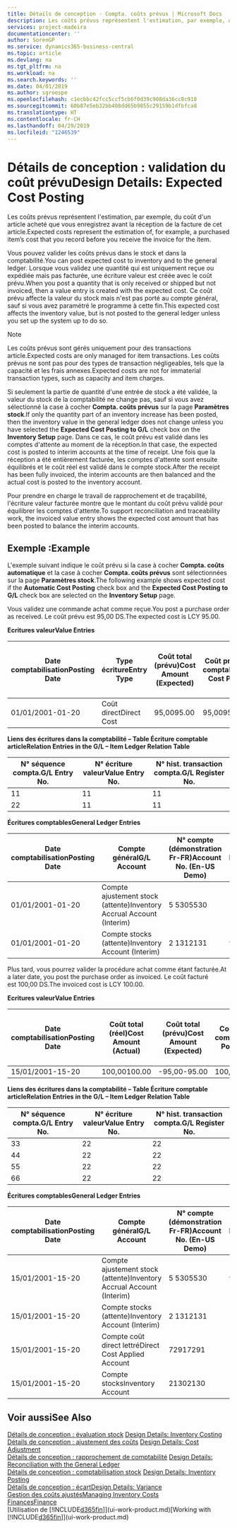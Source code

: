 ```yaml
---
title: Détails de conception - Compta. coûts prévus | Microsoft Docs
description: Les coûts prévus représentent l'estimation, par exemple, du coût d'un article acheté que vous enregistrez avant la réception de la facture de cet article.
services: project-madeira
documentationcenter: ''
author: SorenGP
ms.service: dynamics365-business-central
ms.topic: article
ms.devlang: na
ms.tgt_pltfrm: na
ms.workload: na
ms.search.keywords: ''
ms.date: 04/01/2019
ms.author: sgroespe
ms.openlocfilehash: c1ecbbc42fcc5ccf5cb6f0d39c908da36cc8c918
ms.sourcegitcommit: 60b87e5eb32bb408dd65b9855c29159b1dfbfca8
ms.translationtype: HT
ms.contentlocale: fr-CH
ms.lasthandoff: 04/29/2019
ms.locfileid: "1246539"
---
```

# <a name="design-details-expected-cost-posting"></a><span data-ttu-id="fe18b-103">Détails de conception : validation du coût prévu</span><span class="sxs-lookup"><span data-stu-id="fe18b-103">Design Details: Expected Cost Posting</span></span>
<span data-ttu-id="fe18b-104">Les coûts prévus représentent l'estimation, par exemple, du coût d'un article acheté que vous enregistrez avant la réception de la facture de cet article.</span><span class="sxs-lookup"><span data-stu-id="fe18b-104">Expected costs represent the estimation of, for example, a purchased item’s cost that you record before you receive the invoice for the item.</span></span>  

 <span data-ttu-id="fe18b-105">Vous pouvez valider les coûts prévus dans le stock et dans la comptabilité.</span><span class="sxs-lookup"><span data-stu-id="fe18b-105">You can post expected cost to inventory and to the general ledger.</span></span> <span data-ttu-id="fe18b-106">Lorsque vous validez une quantité qui est uniquement reçue ou expédiée mais pas facturée, une écriture valeur est créée avec le coût prévu.</span><span class="sxs-lookup"><span data-stu-id="fe18b-106">When you post a quantity that is only received or shipped but not invoiced, then a value entry is created with the expected cost.</span></span> <span data-ttu-id="fe18b-107">Ce coût prévu affecte la valeur du stock mais n'est pas porté au compte général, sauf si vous avez paramétré le programme à cette fin.</span><span class="sxs-lookup"><span data-stu-id="fe18b-107">This expected cost affects the inventory value, but is not posted to the general ledger unless you set up the system up to do so.</span></span>  

> [!NOTE]  
>  <span data-ttu-id="fe18b-108">Les coûts prévus sont gérés uniquement pour des transactions article.</span><span class="sxs-lookup"><span data-stu-id="fe18b-108">Expected costs are only managed for item transactions.</span></span> <span data-ttu-id="fe18b-109">Les coûts prévus ne sont pas pour des types de transaction négligeables, tels que la capacité et les frais annexes.</span><span class="sxs-lookup"><span data-stu-id="fe18b-109">Expected costs are not for immaterial transaction types, such as capacity and item charges.</span></span>  

 <span data-ttu-id="fe18b-110">Si seulement la partie de quantité d'une entrée de stock a été validée, la valeur du stock de la comptabilité ne change pas, sauf si vous avez sélectionné la case à cocher **Compta. coûts prévus** sur la page **Paramètres stock**.</span><span class="sxs-lookup"><span data-stu-id="fe18b-110">If only the quantity part of an inventory increase has been posted, then the inventory value in the general ledger does not change unless you have selected the **Expected Cost Posting to G/L** check box on the **Inventory Setup** page.</span></span> <span data-ttu-id="fe18b-111">Dans ce cas, le coût prévu est validé dans les comptes d'attente au moment de la réception.</span><span class="sxs-lookup"><span data-stu-id="fe18b-111">In that case, the expected cost is posted to interim accounts at the time of receipt.</span></span> <span data-ttu-id="fe18b-112">Une fois que la réception a été entièrement facturée, les comptes d'attente sont ensuite équilibrés et le coût réel est validé dans le compte stock.</span><span class="sxs-lookup"><span data-stu-id="fe18b-112">After the receipt has been fully invoiced, the interim accounts are then balanced and the actual cost is posted to the inventory account.</span></span>  

 <span data-ttu-id="fe18b-113">Pour prendre en charge le travail de rapprochement et de traçabilité, l'écriture valeur facturée montre que le montant du coût prévu validé pour équilibrer les comptes d'attente.</span><span class="sxs-lookup"><span data-stu-id="fe18b-113">To support reconciliation and traceability work, the invoiced value entry shows the expected cost amount that has been posted to balance the interim accounts.</span></span>  

## <a name="example"></a><span data-ttu-id="fe18b-114">Exemple :</span><span class="sxs-lookup"><span data-stu-id="fe18b-114">Example</span></span>  
 <span data-ttu-id="fe18b-115">L'exemple suivant indique le coût prévu si la case à cocher **Compta. coûts automatique** et la case à cocher **Compta. coûts prévus** sont sélectionnées sur la page **Paramètres stock**.</span><span class="sxs-lookup"><span data-stu-id="fe18b-115">The following example shows expected cost if the **Automatic Cost Posting** check box and the **Expected Cost Posting to G/L** check box are selected on the **Inventory Setup** page.</span></span>  

 <span data-ttu-id="fe18b-116">Vous validez une commande achat comme reçue.</span><span class="sxs-lookup"><span data-stu-id="fe18b-116">You post a purchase order as received.</span></span> <span data-ttu-id="fe18b-117">Le coût prévu est 95,00 DS.</span><span class="sxs-lookup"><span data-stu-id="fe18b-117">The expected cost is LCY 95.00.</span></span>  

 <span data-ttu-id="fe18b-118">**Ecritures valeur**</span><span class="sxs-lookup"><span data-stu-id="fe18b-118">**Value Entries**</span></span>  

|<span data-ttu-id="fe18b-119">Date comptabilisation</span><span class="sxs-lookup"><span data-stu-id="fe18b-119">Posting Date</span></span>|<span data-ttu-id="fe18b-120">Type écriture</span><span class="sxs-lookup"><span data-stu-id="fe18b-120">Entry Type</span></span>|<span data-ttu-id="fe18b-121">Coût total (prévu)</span><span class="sxs-lookup"><span data-stu-id="fe18b-121">Cost Amount (Expected)</span></span>|<span data-ttu-id="fe18b-122">Coût prévu validé en comptabilité</span><span class="sxs-lookup"><span data-stu-id="fe18b-122">Expected Cost Posted to G/L</span></span>|<span data-ttu-id="fe18b-123">Coût prévu</span><span class="sxs-lookup"><span data-stu-id="fe18b-123">Expected Cost</span></span>|<span data-ttu-id="fe18b-124">N° écriture comptable article</span><span class="sxs-lookup"><span data-stu-id="fe18b-124">Item Ledger Entry No.</span></span>|<span data-ttu-id="fe18b-125">Numéro de la séquence</span><span class="sxs-lookup"><span data-stu-id="fe18b-125">Entry No.</span></span>|  
|------------------|----------------|------------------------------|----------------------------------|-------------------|---------------------------|---------------|  
|<span data-ttu-id="fe18b-126">01/01/20</span><span class="sxs-lookup"><span data-stu-id="fe18b-126">01-01-20</span></span>|<span data-ttu-id="fe18b-127">Coût direct</span><span class="sxs-lookup"><span data-stu-id="fe18b-127">Direct Cost</span></span>|<span data-ttu-id="fe18b-128">95,00</span><span class="sxs-lookup"><span data-stu-id="fe18b-128">95.00</span></span>|<span data-ttu-id="fe18b-129">95,00</span><span class="sxs-lookup"><span data-stu-id="fe18b-129">95.00</span></span>|<span data-ttu-id="fe18b-130">Oui</span><span class="sxs-lookup"><span data-stu-id="fe18b-130">Yes</span></span>|<span data-ttu-id="fe18b-131">1</span><span class="sxs-lookup"><span data-stu-id="fe18b-131">1</span></span>|<span data-ttu-id="fe18b-132">1</span><span class="sxs-lookup"><span data-stu-id="fe18b-132">1</span></span>|  

 <span data-ttu-id="fe18b-133">**Liens des écritures dans la comptabilité – Table Écriture comptable article**</span><span class="sxs-lookup"><span data-stu-id="fe18b-133">**Relation Entries in the G/L – Item Ledger Relation Table**</span></span>  

|<span data-ttu-id="fe18b-134">N° séquence compta.</span><span class="sxs-lookup"><span data-stu-id="fe18b-134">G/L Entry No.</span></span>|<span data-ttu-id="fe18b-135">N° écriture valeur</span><span class="sxs-lookup"><span data-stu-id="fe18b-135">Value Entry No.</span></span>|<span data-ttu-id="fe18b-136">N° hist. transaction compta.</span><span class="sxs-lookup"><span data-stu-id="fe18b-136">G/L Register No.</span></span>|  
|--------------------|---------------------|-----------------------|  
|<span data-ttu-id="fe18b-137">1</span><span class="sxs-lookup"><span data-stu-id="fe18b-137">1</span></span>|<span data-ttu-id="fe18b-138">1</span><span class="sxs-lookup"><span data-stu-id="fe18b-138">1</span></span>|<span data-ttu-id="fe18b-139">1</span><span class="sxs-lookup"><span data-stu-id="fe18b-139">1</span></span>|  
|<span data-ttu-id="fe18b-140">2</span><span class="sxs-lookup"><span data-stu-id="fe18b-140">2</span></span>|<span data-ttu-id="fe18b-141">1</span><span class="sxs-lookup"><span data-stu-id="fe18b-141">1</span></span>|<span data-ttu-id="fe18b-142">1</span><span class="sxs-lookup"><span data-stu-id="fe18b-142">1</span></span>|  

 <span data-ttu-id="fe18b-143">**Écritures comptables**</span><span class="sxs-lookup"><span data-stu-id="fe18b-143">**General Ledger Entries**</span></span>  

|<span data-ttu-id="fe18b-144">Date comptabilisation</span><span class="sxs-lookup"><span data-stu-id="fe18b-144">Posting Date</span></span>|<span data-ttu-id="fe18b-145">Compte général</span><span class="sxs-lookup"><span data-stu-id="fe18b-145">G/L Account</span></span>|<span data-ttu-id="fe18b-146">N° compte (démonstration Fr-FR)</span><span class="sxs-lookup"><span data-stu-id="fe18b-146">Account No. (En-US Demo)</span></span>|<span data-ttu-id="fe18b-147">Montant</span><span class="sxs-lookup"><span data-stu-id="fe18b-147">Amount</span></span>|<span data-ttu-id="fe18b-148">Numéro de la séquence</span><span class="sxs-lookup"><span data-stu-id="fe18b-148">Entry No.</span></span>|  
|------------------|------------------|---------------------------------|------------|---------------|  
|<span data-ttu-id="fe18b-149">01/01/20</span><span class="sxs-lookup"><span data-stu-id="fe18b-149">01-01-20</span></span>|<span data-ttu-id="fe18b-150">Compte ajustement stock (attente)</span><span class="sxs-lookup"><span data-stu-id="fe18b-150">Inventory Accrual Account (Interim)</span></span>|<span data-ttu-id="fe18b-151">5 530</span><span class="sxs-lookup"><span data-stu-id="fe18b-151">5530</span></span>|<span data-ttu-id="fe18b-152">-95,00</span><span class="sxs-lookup"><span data-stu-id="fe18b-152">-95.00</span></span>|<span data-ttu-id="fe18b-153">2</span><span class="sxs-lookup"><span data-stu-id="fe18b-153">2</span></span>|  
|<span data-ttu-id="fe18b-154">01/01/20</span><span class="sxs-lookup"><span data-stu-id="fe18b-154">01-01-20</span></span>|<span data-ttu-id="fe18b-155">Compte stocks (attente)</span><span class="sxs-lookup"><span data-stu-id="fe18b-155">Inventory Account (Interim)</span></span>|<span data-ttu-id="fe18b-156">2 131</span><span class="sxs-lookup"><span data-stu-id="fe18b-156">2131</span></span>|<span data-ttu-id="fe18b-157">95,00</span><span class="sxs-lookup"><span data-stu-id="fe18b-157">95.00</span></span>|<span data-ttu-id="fe18b-158">1</span><span class="sxs-lookup"><span data-stu-id="fe18b-158">1</span></span>|  

 <span data-ttu-id="fe18b-159">Plus tard, vous pourrez valider la procédure achat comme étant facturée.</span><span class="sxs-lookup"><span data-stu-id="fe18b-159">At a later date, you post the purchase order as invoiced.</span></span> <span data-ttu-id="fe18b-160">Le coût facturé est 100,00 DS.</span><span class="sxs-lookup"><span data-stu-id="fe18b-160">The invoiced cost is LCY 100.00.</span></span>  

 <span data-ttu-id="fe18b-161">**Ecritures valeur**</span><span class="sxs-lookup"><span data-stu-id="fe18b-161">**Value Entries**</span></span>  

|<span data-ttu-id="fe18b-162">Date comptabilisation</span><span class="sxs-lookup"><span data-stu-id="fe18b-162">Posting Date</span></span>|<span data-ttu-id="fe18b-163">Coût total (réel)</span><span class="sxs-lookup"><span data-stu-id="fe18b-163">Cost Amount (Actual)</span></span>|<span data-ttu-id="fe18b-164">Coût total (prévu)</span><span class="sxs-lookup"><span data-stu-id="fe18b-164">Cost Amount (Expected)</span></span>|<span data-ttu-id="fe18b-165">Coût validé en comptabilité</span><span class="sxs-lookup"><span data-stu-id="fe18b-165">Cost Posted to G/L</span></span>|<span data-ttu-id="fe18b-166">Coût prévu</span><span class="sxs-lookup"><span data-stu-id="fe18b-166">Expected Cost</span></span>|<span data-ttu-id="fe18b-167">N° écriture comptable article</span><span class="sxs-lookup"><span data-stu-id="fe18b-167">Item Ledger Entry No.</span></span>|<span data-ttu-id="fe18b-168">Numéro de la séquence</span><span class="sxs-lookup"><span data-stu-id="fe18b-168">Entry No.</span></span>|  
|------------------|----------------------------|------------------------------|-------------------------|-------------------|---------------------------|---------------|  
|<span data-ttu-id="fe18b-169">15/01/20</span><span class="sxs-lookup"><span data-stu-id="fe18b-169">01-15-20</span></span>|<span data-ttu-id="fe18b-170">100,00</span><span class="sxs-lookup"><span data-stu-id="fe18b-170">100.00</span></span>|<span data-ttu-id="fe18b-171">-95,00</span><span class="sxs-lookup"><span data-stu-id="fe18b-171">-95.00</span></span>|<span data-ttu-id="fe18b-172">100,00</span><span class="sxs-lookup"><span data-stu-id="fe18b-172">100.00</span></span>|<span data-ttu-id="fe18b-173">Non</span><span class="sxs-lookup"><span data-stu-id="fe18b-173">No</span></span>|<span data-ttu-id="fe18b-174">1</span><span class="sxs-lookup"><span data-stu-id="fe18b-174">1</span></span>|<span data-ttu-id="fe18b-175">2</span><span class="sxs-lookup"><span data-stu-id="fe18b-175">2</span></span>|  

 <span data-ttu-id="fe18b-176">**Liens des écritures dans la comptabilité – Table Écriture comptable article**</span><span class="sxs-lookup"><span data-stu-id="fe18b-176">**Relation Entries in the G/L – Item Ledger Relation Table**</span></span>  

|<span data-ttu-id="fe18b-177">N° séquence compta.</span><span class="sxs-lookup"><span data-stu-id="fe18b-177">G/L Entry No.</span></span>|<span data-ttu-id="fe18b-178">N° écriture valeur</span><span class="sxs-lookup"><span data-stu-id="fe18b-178">Value Entry No.</span></span>|<span data-ttu-id="fe18b-179">N° hist. transaction compta.</span><span class="sxs-lookup"><span data-stu-id="fe18b-179">G/L Register No.</span></span>|  
|--------------------|---------------------|-----------------------|  
|<span data-ttu-id="fe18b-180">3</span><span class="sxs-lookup"><span data-stu-id="fe18b-180">3</span></span>|<span data-ttu-id="fe18b-181">2</span><span class="sxs-lookup"><span data-stu-id="fe18b-181">2</span></span>|<span data-ttu-id="fe18b-182">2</span><span class="sxs-lookup"><span data-stu-id="fe18b-182">2</span></span>|  
|<span data-ttu-id="fe18b-183">4</span><span class="sxs-lookup"><span data-stu-id="fe18b-183">4</span></span>|<span data-ttu-id="fe18b-184">2</span><span class="sxs-lookup"><span data-stu-id="fe18b-184">2</span></span>|<span data-ttu-id="fe18b-185">2</span><span class="sxs-lookup"><span data-stu-id="fe18b-185">2</span></span>|  
|<span data-ttu-id="fe18b-186">5</span><span class="sxs-lookup"><span data-stu-id="fe18b-186">5</span></span>|<span data-ttu-id="fe18b-187">2</span><span class="sxs-lookup"><span data-stu-id="fe18b-187">2</span></span>|<span data-ttu-id="fe18b-188">2</span><span class="sxs-lookup"><span data-stu-id="fe18b-188">2</span></span>|  
|<span data-ttu-id="fe18b-189">6</span><span class="sxs-lookup"><span data-stu-id="fe18b-189">6</span></span>|<span data-ttu-id="fe18b-190">2</span><span class="sxs-lookup"><span data-stu-id="fe18b-190">2</span></span>|<span data-ttu-id="fe18b-191">2</span><span class="sxs-lookup"><span data-stu-id="fe18b-191">2</span></span>|  

 <span data-ttu-id="fe18b-192">**Écritures comptables**</span><span class="sxs-lookup"><span data-stu-id="fe18b-192">**General Ledger Entries**</span></span>  

|<span data-ttu-id="fe18b-193">Date comptabilisation</span><span class="sxs-lookup"><span data-stu-id="fe18b-193">Posting Date</span></span>|<span data-ttu-id="fe18b-194">Compte général</span><span class="sxs-lookup"><span data-stu-id="fe18b-194">G/L Account</span></span>|<span data-ttu-id="fe18b-195">N° compte (démonstration Fr-FR)</span><span class="sxs-lookup"><span data-stu-id="fe18b-195">Account No. (En-US Demo)</span></span>|<span data-ttu-id="fe18b-196">Montant</span><span class="sxs-lookup"><span data-stu-id="fe18b-196">Amount</span></span>|<span data-ttu-id="fe18b-197">Numéro de la séquence</span><span class="sxs-lookup"><span data-stu-id="fe18b-197">Entry No.</span></span>|  
|------------------|------------------|---------------------------------|------------|---------------|  
|<span data-ttu-id="fe18b-198">15/01/20</span><span class="sxs-lookup"><span data-stu-id="fe18b-198">01-15-20</span></span>|<span data-ttu-id="fe18b-199">Compte ajustement stock (attente)</span><span class="sxs-lookup"><span data-stu-id="fe18b-199">Inventory Accrual Account (Interim)</span></span>|<span data-ttu-id="fe18b-200">5 530</span><span class="sxs-lookup"><span data-stu-id="fe18b-200">5530</span></span>|<span data-ttu-id="fe18b-201">95,00</span><span class="sxs-lookup"><span data-stu-id="fe18b-201">95.00</span></span>|<span data-ttu-id="fe18b-202">4</span><span class="sxs-lookup"><span data-stu-id="fe18b-202">4</span></span>|  
|<span data-ttu-id="fe18b-203">15/01/20</span><span class="sxs-lookup"><span data-stu-id="fe18b-203">01-15-20</span></span>|<span data-ttu-id="fe18b-204">Compte stocks (attente)</span><span class="sxs-lookup"><span data-stu-id="fe18b-204">Inventory Account (Interim)</span></span>|<span data-ttu-id="fe18b-205">2 131</span><span class="sxs-lookup"><span data-stu-id="fe18b-205">2131</span></span>|<span data-ttu-id="fe18b-206">-95,00</span><span class="sxs-lookup"><span data-stu-id="fe18b-206">-95.00</span></span>|<span data-ttu-id="fe18b-207">3</span><span class="sxs-lookup"><span data-stu-id="fe18b-207">3</span></span>|  
|<span data-ttu-id="fe18b-208">15/01/20</span><span class="sxs-lookup"><span data-stu-id="fe18b-208">01-15-20</span></span>|<span data-ttu-id="fe18b-209">Compte coût direct lettré</span><span class="sxs-lookup"><span data-stu-id="fe18b-209">Direct Cost Applied Account</span></span>|<span data-ttu-id="fe18b-210">7291</span><span class="sxs-lookup"><span data-stu-id="fe18b-210">7291</span></span>|<span data-ttu-id="fe18b-211">-100</span><span class="sxs-lookup"><span data-stu-id="fe18b-211">-100</span></span>|<span data-ttu-id="fe18b-212">6</span><span class="sxs-lookup"><span data-stu-id="fe18b-212">6</span></span>|  
|<span data-ttu-id="fe18b-213">15/01/20</span><span class="sxs-lookup"><span data-stu-id="fe18b-213">01-15-20</span></span>|<span data-ttu-id="fe18b-214">Compte stocks</span><span class="sxs-lookup"><span data-stu-id="fe18b-214">Inventory Account</span></span>|<span data-ttu-id="fe18b-215">2130</span><span class="sxs-lookup"><span data-stu-id="fe18b-215">2130</span></span>|<span data-ttu-id="fe18b-216">100</span><span class="sxs-lookup"><span data-stu-id="fe18b-216">100</span></span>|<span data-ttu-id="fe18b-217">5</span><span class="sxs-lookup"><span data-stu-id="fe18b-217">5</span></span>|  

## <a name="see-also"></a><span data-ttu-id="fe18b-218">Voir aussi</span><span class="sxs-lookup"><span data-stu-id="fe18b-218">See Also</span></span>
 <span data-ttu-id="fe18b-219">[Détails de conception : évaluation stock](design-details-inventory-costing.md) </span><span class="sxs-lookup"><span data-stu-id="fe18b-219">[Design Details: Inventory Costing](design-details-inventory-costing.md) </span></span>  
 <span data-ttu-id="fe18b-220">[Détails de conception : ajustement des coûts](design-details-cost-adjustment.md) </span><span class="sxs-lookup"><span data-stu-id="fe18b-220">[Design Details: Cost Adjustment](design-details-cost-adjustment.md) </span></span>  
 <span data-ttu-id="fe18b-221">[Détails de conception : rapprochement de comptabilité](design-details-reconciliation-with-the-general-ledger.md) </span><span class="sxs-lookup"><span data-stu-id="fe18b-221">[Design Details: Reconciliation with the General Ledger](design-details-reconciliation-with-the-general-ledger.md) </span></span>  
 <span data-ttu-id="fe18b-222">[Détails de conception : comptabilisation stock](design-details-inventory-posting.md) </span><span class="sxs-lookup"><span data-stu-id="fe18b-222">[Design Details: Inventory Posting](design-details-inventory-posting.md) </span></span>  
 [<span data-ttu-id="fe18b-223">Détails de conception : écart</span><span class="sxs-lookup"><span data-stu-id="fe18b-223">Design Details: Variance</span></span>](design-details-variance.md)  
 [<span data-ttu-id="fe18b-224">Gestion des coûts ajustés</span><span class="sxs-lookup"><span data-stu-id="fe18b-224">Managing Inventory Costs</span></span>](finance-manage-inventory-costs.md)  
 [<span data-ttu-id="fe18b-225">Finances</span><span class="sxs-lookup"><span data-stu-id="fe18b-225">Finance</span></span>](finance.md)  
 <span data-ttu-id="fe18b-226">[Utilisation de [!INCLUDE[d365fin](includes/d365fin_md.md)]](ui-work-product.md)</span><span class="sxs-lookup"><span data-stu-id="fe18b-226">[Working with [!INCLUDE[d365fin](includes/d365fin_md.md)]](ui-work-product.md)</span></span>
